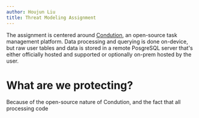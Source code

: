 ```yaml
---
author: Houjun Liu
title: Threat Modeling Assignment
---
```


The assignment is centered around
[Condution](https://www.condution.com/), an open-source task management
platform. Data processing and querying is done on-device, but raw user
tables and data is stored in a remote PosgreSQL server that\'s either
officially hosted and supported or optionally on-prem hosted by the
user.

# What are we protecting?

Because of the open-source nature of Condution, and the fact that all
processing code
